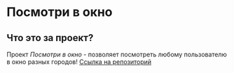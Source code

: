 # Посмотри в окно

## Что это за проект? 

Проект *Посмотри в окно* - позволяет посмотреть любому пользователю в окно разных городов!
[Ссылка на репозиторий](https://github.com/Sheviott/posmotri-v-okno-fd)
